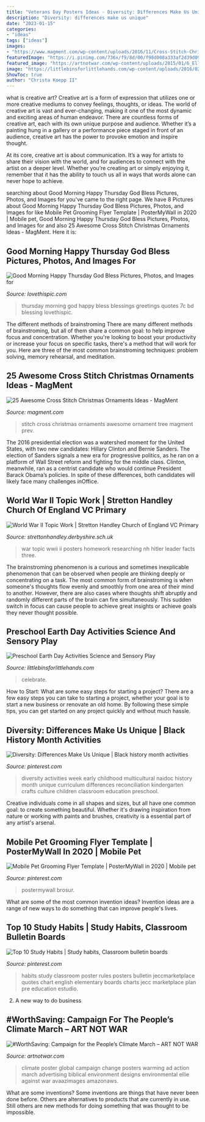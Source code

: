 ```yaml
---
title: "Veterans Day Posters Ideas - Diversity: Differences Make Us Unique"
description: "Diversity: differences make us unique"
date: "2023-01-15"
categories:
- "ideas"
tags: ["ideas"]
images:
- "https://www.magment.com/wp-content/uploads/2016/11/Cross-Stitch-Christmas-Tree-Ornament-2016.jpg"
featuredImage: "https://i.pinimg.com/736x/f9/8d/00/f98d008a333af2d39d09d37e70d44739.jpg"
featured_image: "https://artnotwar.com/wp-content/uploads/2015/01/6_Ellie_AkiraOhiso.jpg"
image: "https://littlebinsforlittlehands.com/wp-content/uploads/2016/02/Preschool-Earth-Day-activities-science-STEM-and-sensory-play-idea-to-celebrate-Earth-Day-2-680x1020.jpg"
ShowToc: true
author: "Christa Koepp II"
---
```



what is creative art?
Creative art is a form of expression that utilizes one or more creative mediums to convey feelings, thoughts, or ideas. The world of creative art is vast and ever-changing, making it one of the most dynamic and exciting areas of human endeavor.
There are countless forms of creative art, each with its own unique purpose and audience. Whether it’s a painting hung in a gallery or a performance piece staged in front of an audience, creative art has the power to provoke emotion and inspire thought.

At its core, creative art is about communication. It’s a way for artists to share their vision with the world, and for audiences to connect with the artist on a deeper level. Whether you’re creating art or simply enjoying it, remember that it has the ability to touch us all in ways that words alone can never hope to achieve.

	

		
searching about Good Morning Happy Thursday God Bless Pictures, Photos, and Images for you've came to the right page. We have 8 Pictures about Good Morning Happy Thursday God Bless Pictures, Photos, and Images for like Mobile Pet Grooming Flyer Template | PosterMyWall in 2020 | Mobile pet, Good Morning Happy Thursday God Bless Pictures, Photos, and Images for and also 25 Awesome Cross Stitch Christmas Ornaments Ideas - MagMent. Here it is:
		
    
## Good Morning Happy Thursday God Bless Pictures, Photos, And Images For

<img loading=lazy src="http://www.lovethispic.com/uploaded_images/302788-Good-Morning-Happy-Thursday-God-Bless.jpg" onerror="this.onerror=null;this.src='https://tse3.mm.bing.net/th?id=OIP.VpgCzIXWGf0q1ginS-S0dQHaJ4&amp;pid=15.1';" alt="Good Morning Happy Thursday God Bless Pictures, Photos, and Images for">

_Source: lovethispic.com_

>thursday morning god happy bless blessings greetings quotes 7c bd blessing lovethispic. 

	

The different methods of brainstroming
There are many different methods of brainstroming, but all of them share a common goal: to help improve focus and concentration. Whether you're looking to boost your productivity or increase your focus on specific tasks, there's a method that will work for you. Here are three of the most common brainstroming techniques: problem solving, memory rehearsal, and meditation.

    
## 25 Awesome Cross Stitch Christmas Ornaments Ideas - MagMent

<img loading=lazy src="https://www.magment.com/wp-content/uploads/2016/11/Cross-Stitch-Christmas-Tree-Ornament-2016.jpg" onerror="this.onerror=null;this.src='https://tse2.mm.bing.net/th?id=OIP.R7mvcn5OB3iNTeHAKZvjpQHaJ4&amp;pid=15.1';" alt="25 Awesome Cross Stitch Christmas Ornaments Ideas - MagMent">

_Source: magment.com_

>stitch cross christmas ornaments awesome ornament tree magment prev. 

	

The 2016 presidential election was a watershed moment for the United States, with two new candidates: Hillary Clinton and Bernie Sanders. The election of Sanders signals a new era for progressive politics, as he ran on a platform of Wall Street reform and fighting for the middle class. Clinton, meanwhile, ran as a centrist candidate who would continue President Barack Obama’s policies. In spite of these differences, both candidates will likely face many challenges inOffice.

    
## World War II Topic Work | Stretton Handley Church Of England VC Primary

<img loading=lazy src="http://www.strettonhandley.derbyshire.sch.uk/wp-content/blogs.dir/1/files/wwii-posters/poster13.jpg" onerror="this.onerror=null;this.src='https://tse1.mm.bing.net/th?id=OIP.qol7DFjTX4ySCCohpVmMKAHaKb&amp;pid=15.1';" alt="World War II Topic Work | Stretton Handley Church of England VC Primary">

_Source: strettonhandley.derbyshire.sch.uk_

>war topic wwii ii posters homework researching nh hitler leader facts three. 

	

The brainstroming phenomenon is a curious and sometimes inexplicable phenomenon that can be observed when people are thinking deeply or concentrating on a task. The most common form of brainstroming is when someone's thoughts flow evenly and smoothly from one area of their mind to another. However, there are also cases where thoughts shift abruptly and randomly different parts of the brain can fire simultaneously. This sudden switch in focus can cause people to achieve great insights or achieve goals they never thought possible.

    
## Preschool Earth Day Activities Science And Sensory Play

<img loading=lazy src="https://littlebinsforlittlehands.com/wp-content/uploads/2016/02/Preschool-Earth-Day-activities-science-STEM-and-sensory-play-idea-to-celebrate-Earth-Day-2-680x1020.jpg" onerror="this.onerror=null;this.src='https://tse2.mm.bing.net/th?id=OIP.vFcHE1HBFP8-zDb-KcQmoQHaLH&amp;pid=15.1';" alt="Preschool Earth Day Activities Science and Sensory Play">

_Source: littlebinsforlittlehands.com_

>celebrate. 

	

How to Start: What are some easy steps for starting a project?
There are a few easy steps you can take to starting a project, whether your goal is to start a new business or renovate an old home. By following these simple tips, you can get started on any project quickly and without much hassle.

    
## Diversity: Differences Make Us Unique | Black History Month Activities

<img loading=lazy src="https://i.pinimg.com/736x/fe/3e/e9/fe3ee9de4512c40cf26c3421db7d361b--infant-curriculum-black-history-month.jpg" onerror="this.onerror=null;this.src='https://tse4.mm.bing.net/th?id=OIP.Gs2KtzQlXf_1CY2BGB9FUAHaKw&amp;pid=15.1';" alt="Diversity: Differences Make Us Unique | Black history month activities">

_Source: pinterest.com_

>diversity activities week early childhood multicultural naidoc history month unique curriculum differences reconciliation kindergarten crafts culture children classroom education preschool. 

	

Creative individuals come in all shapes and sizes, but all have one common goal: to create something beautiful. Whether it's drawing inspiration from nature or working with paints and brushes, creativity is a essential part of any artist's arsenal.

    
## Mobile Pet Grooming Flyer Template | PosterMyWall In 2020 | Mobile Pet

<img loading=lazy src="https://i.pinimg.com/736x/f9/8d/00/f98d008a333af2d39d09d37e70d44739.jpg" onerror="this.onerror=null;this.src='https://tse1.mm.bing.net/th?id=OIP.kGiGEKhzd6qut6m4OZkhuAAAAA&amp;pid=15.1';" alt="Mobile Pet Grooming Flyer Template | PosterMyWall in 2020 | Mobile pet">

_Source: pinterest.com_

>postermywall brosur. 

	

What are some of the most common invention ideas?
Invention ideas are a range of new ways to do something that can improve people's lives.

    
## Top 10 Study Habits | Study Habits, Classroom Bulletin Boards

<img loading=lazy src="https://i.pinimg.com/736x/48/87/81/488781d7eb2f19f439fe39049006c77e.jpg" onerror="this.onerror=null;this.src='https://tse1.mm.bing.net/th?id=OIP.GkL8amXVuBY2zxffPqfI1wHaLG&amp;pid=15.1';" alt="Top 10 Study Habits | Study habits, Classroom bulletin boards">

_Source: pinterest.com_

>habits study classroom poster rules posters bulletin jeccmarketplace quotes chart english elementary boards charts jecc marketplace plan pre education estudio. 

	

2. A new way to do business 

    
## #WorthSaving: Campaign For The People’s Climate March – ART NOT WAR

<img loading=lazy src="https://artnotwar.com/wp-content/uploads/2015/01/6_Ellie_AkiraOhiso.jpg" onerror="this.onerror=null;this.src='https://tse4.mm.bing.net/th?id=OIP.VMFdOb-Ud6pMyoMc_8BZSgHaLc&amp;pid=15.1';" alt="#WorthSaving: Campaign for the People’s Climate March – ART NOT WAR">

_Source: artnotwar.com_

>climate poster global campaign change posters warming ad action march advertising biblical environment designs environmental ellie against war avaazimages amazonaws. 

	

What are some inventions?
Some inventions are things that have never been done before. Others are alternatives to products that are currently in use. Still others are new methods for doing something that was thought to be impossible.

